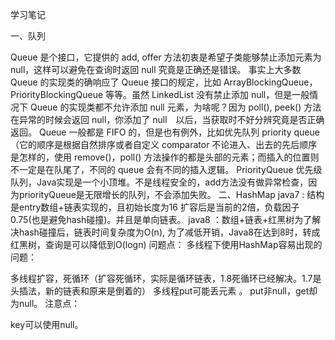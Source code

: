 学习笔记


一、队列

Queue 是个接口，它提供的 add, offer 方法初衷是希望子类能够禁止添加元素为 null，这样可以避免在查询时返回 null 究竟是正确还是错误。 事实上大多数 Queue 的实现类的确响应了 Queue 接口的规定，比如 ArrayBlockingQueue，PriorityBlockingQueue 等等。虽然 LinkedList 没有禁止添加 null，但是一般情况下 Queue 的实现类都不允许添加 null 元素，为啥呢？因为 poll(), peek() 方法在异常的时候会返回 null，你添加了 null　以后，当获取时不好分辨究竟是否正确返回。
Queue 一般都是 FIFO 的，但是也有例外，比如优先队列 priority queue（它的顺序是根据自然排序或者自定义 comparator
不论进入、出去的先后顺序是怎样的，使用 remove()，poll() 方法操作的都是头部的元素；而插入的位置则不一定是在队尾了，不同的 queue 会有不同的插入逻辑。
PriorityQueue 优先级队列，Java实现是一个小顶堆。不是线程安全的，add方法没有做异常检查，因为priorityQueue是无限增长的队列，不会添加失败。
二、HashMap
java7 : 结构是entry数组+链表实现的，且初始长度为16 扩容后是当前的2倍，负载因子0.75(也是避免hash碰撞)。并且是单向链表。
java8 ：数组+链表+红黑树为了解决hash碰撞后，链表时间复杂度为O(n), 为了减低开销，Java8在达到8时，转成红黑树，查询是可以降低到O(logn)
问题点：
多线程下使用HashMap容易出现的问题：

多线程扩容，死循环（扩容死循环，实际是循环链表，1.8死循环已经解决。1.7是头插法，新的链表和原来是倒着的）
多线程put可能丢元素 。
put非null，get却为null。
注意点：

key可以使用null。